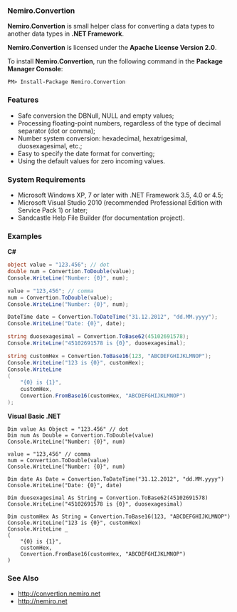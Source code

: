 ### Nemiro.Convertion

**Nemiro.Convertion** is small helper class for converting a data types to another data types in **.NET Framework**.

**Nemiro.Convertion** is licensed under the **Apache License Version 2.0**.

To install **Nemiro.Convertion**, run the following command in the **Package Manager Console**:

`PM> Install-Package Nemiro.Convertion`

### Features

* Safe conversion the DBNull, NULL and empty values; 
* Processing floating-point numbers, regardless of the type of decimal separator (dot or comma); 
* Number system conversion: hexadecimal, hexatrigesimal, duosexagesimal, etc.; 
* Easy to specify the date format for converting; 
* Using the default values for zero incoming values. 

### System Requirements

* Microsoft Windows XP, 7 or later with .NET Framework 3.5, 4.0 or 4.5;
* Microsoft Visual Studio 2010 (recommended Professional Edition with Service Pack 1) or later;
* Sandcastle Help File Builder (for documentation project).

### Examples
**C#**
```C#
object value = "123.456"; // dot
double num = Convertion.ToDouble(value);
Console.WriteLine("Number: {0}", num);

value = "123,456"; // comma
num = Convertion.ToDouble(value);
Console.WriteLine("Number: {0}", num);

DateTime date = Convertion.ToDateTime("31.12.2012", "dd.MM.yyyy");
Console.WriteLine("Date: {0}", date);

string duosexagesimal = Convertion.ToBase62(45102691578);
Console.WriteLine("45102691578 is {0}", duosexagesimal);

string customHex = Convertion.ToBase16(123, "ABCDEFGHIJKLMNOP");
Console.WriteLine("123 is {0}", customHex);
Console.WriteLine
(
	"{0} is {1}", 
	customHex, 
	Convertion.FromBase16(customHex, "ABCDEFGHIJKLMNOP")
);
```
**Visual Basic .NET**
```VB
Dim value As Object = "123.456" // dot
Dim num As Double = Convertion.ToDouble(value)
Console.WriteLine("Number: {0}", num)

value = "123,456" // comma
num = Convertion.ToDouble(value)
Console.WriteLine("Number: {0}", num)

Dim date As Date = Convertion.ToDateTime("31.12.2012", "dd.MM.yyyy")
Console.WriteLine("Date: {0}", date)

Dim duosexagesimal As String = Convertion.ToBase62(45102691578)
Console.WriteLine("45102691578 is {0}", duosexagesimal)

Dim customHex As String = Convertion.ToBase16(123, "ABCDEFGHIJKLMNOP")
Console.WriteLine("123 is {0}", customHex)
Console.WriteLine _
(
	"{0} is {1}", 
	customHex, 
	Convertion.FromBase16(customHex, "ABCDEFGHIJKLMNOP")
)
```

### See Also

* http://convertion.nemiro.net
* http://nemiro.net 